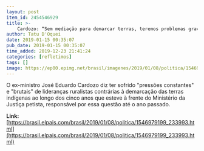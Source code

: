 ```yaml
---
layout: post
item_id: 2454546929
title: >-
    Cardozo: “Sem mediação para demarcar terras, teremos problemas gravíssimos”
author: Tatu D'Oquei
date: 2019-01-15 00:35:07
pub_date: 2019-01-15 00:35:07
time_added: 2019-12-23 21:41:24
categories: [refletimos]
tags: []
image: https://ep00.epimg.net/brasil/imagenes/2019/01/08/politica/1546979199_233993_1546987930_rrss_normal.jpg
---
```


O ex-ministro José Eduardo Cardozo diz ter sofrido "pressões constantes" e "brutais" de lideranças ruralistas contrárias à demarcação das terras indígenas ao longo dos cinco anos que esteve à frente do Ministério da Justiça petista, responsável por essa questão até o ano passado.

**Link:** [https://brasil.elpais.com/brasil/2019/01/08/politica/1546979199_233993.html](https://brasil.elpais.com/brasil/2019/01/08/politica/1546979199_233993.html)

